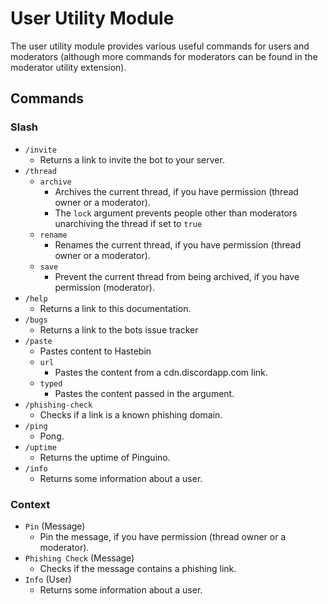 # User Utility Module

The user utility module provides various useful commands for users and moderators (although more commands for moderators
can be found in the moderator utility extension).

## Commands

### Slash

- `/invite`
    - Returns a link to invite the bot to your server.
- `/thread`
    - `archive`
        - Archives the current thread, if you have permission (thread owner or a moderator).
        - The `lock` argument prevents people other than moderators unarchiving the thread if set to `true`
    - `rename`
        - Renames the current thread, if you have permission (thread owner or a moderator).
    - `save`
        - Prevent the current thread from being archived, if you have permission (moderator).
- `/help`
    - Returns a link to this documentation.
- `/bugs`
    - Returns a link to the bots issue tracker
- `/paste`
    - Pastes content to Hastebin
    - `url`
        - Pastes the content from a cdn.discordapp.com link.
    - `typed`
        - Pastes the content passed in the argument.
- `/phishing-check`
    - Checks if a link is a known phishing domain.
- `/ping`
    - Pong.
- `/uptime`
    - Returns the uptime of Pinguino.
- `/info` 
    - Returns some information about a user.

### Context

- `Pin` (Message)
    - Pin the message, if you have permission (thread owner or a moderator).
- `Phishing Check` (Message)
    - Checks if the message contains a phishing link.
- `Info` (User)
    - Returns some information about a user.
